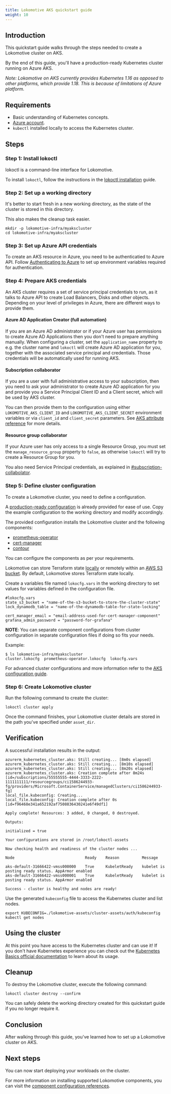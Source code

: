 ```yaml
---
title: Lokomotive AKS quickstart guide
weight: 10
---
```


## Introduction

This quickstart guide walks through the steps needed to create a Lokomotive cluster on AKS.

By the end of this guide, you'll have a production-ready Kubernetes cluster running on Azure AKS.

_Note: Lokomotive on AKS currently provides Kubernetes 1.16 as opposed to other platforms, which provide 1.18. This is because of limitations of Azure platform._

## Requirements

* Basic understanding of Kubernetes concepts.
* [Azure account](https://azure.microsoft.com/en-us/free/).
* `kubectl` installed locally to access the Kubernetes cluster.

## Steps

### Step 1: Install lokoctl

lokoctl is a command-line interface for Lokomotive.

To install `lokoctl`, follow the instructions in the [lokoctl installation](../../installer/lokoctl)
guide.

### Step 2: Set up a working directory

It's better to start fresh in a new working directory, as the state of the cluster is stored in this
directory.

This also makes the cleanup task easier.

```console
mkdir -p lokomotive-infra/myakscluster
cd lokomotive-infra/myakscluster
```

### Step 3: Set up Azure API credentials

To create an AKS resource in Azure, you need to be authenticatied to Azure API. Follow
[Authenticating to Azure](https://www.terraform.io/docs/providers/azurerm/index.html#authenticating-to-azure)
to set up environment variables required for authentication.

### Step 4: Prepare AKS credentials

An AKS cluster requires a set of service principal credentials to run, as it talks to Azure API to create Load Balancers,
Disks and other objects. Depending on your level of privileges in Azure, there are different ways to provide them.

#### Azure AD Application Creator (full automation)

If you are an Azure AD administrator or if your Azure user has permissions to create Azure AD Applications then
you don't need to prepare anything manually. When configuring a cluster, set the `application_name` property
to e.g. the cluster name and `lokoctl` will create Azure AD application for you, together with the associated
service principal and credentials. Those credentials will be automatically used for running AKS.

#### Subscription collaborator

If you are a user with full administrative access to your subscription, then you need to ask your administrator to create
Azure AD application for you and provide you a Service Principal Client ID and a Client secret, which will be used by AKS cluster.

You can then provide them to the configuration using either `LOKOMOTIVE_AKS_CLIENT_ID` and `LOKOMOTIVE_AKS_CLIENT_SECRET` environment
variables or via `client_id` and `client_secret` parameters. See [AKS attribute reference](../../configuration-reference/platforms/aks#attribute-reference) for more details.

#### Resource group collaborator

If your Azure user has only access to a single Resource Group, you must set the `manage_resource_group` property to `false`,
as otherwise `lokoctl` will try to create a Resource Group for you.

You also need Service Principal credentials, as explained in [#subscription-collabolator](#subscription-collabolator).

### Step 5: Define cluster configuration

To create a Lokomotive cluster, you need to define a configuration.

A [production-ready configuration](https://github.com/kinvolk/lokomotive/blob/v0.5.0/examples/aks-production/cluster.lokocfg) is already provided for ease of
use. Copy the example configuration to the working directory and modify accordingly.

The provided configuration installs the Lokomotive cluster and the following components:

* [prometheus-operator](../../configuration-reference/components/prometheus-operator)
* [cert-manager](../../configuration-reference/components/cert-manager)
* [contour](../../configuration-reference/components/contour)

You can configure the components as per your requirements.

Lokomotive can store Terraform state [locally](../../configuration-reference/backend/local)
or remotely within an [AWS S3 bucket](../../configuration-reference/backend/s3). By default, Lokomotive
stores Terraform state locally.

Create a variables file named `lokocfg.vars` in the working directory to set values for variables
defined in the configuration file.

```console
#lokocfg.vars
state_s3_bucket = "name-of-the-s3-bucket-to-store-the-cluster-state"
lock_dynamodb_table = "name-of-the-dynamodb-table-for-state-locking"

cert_manager_email = "email-address-used-for-cert-manager-component"
grafana_admin_password = "password-for-grafana"
```

**NOTE**: You can separate component configurations from cluster configuration in separate
configuration files if doing so fits your needs.

Example:
```console
$ ls lokomotive-infra/myakscluster
cluster.lokocfg  prometheus-operator.lokocfg  lokocfg.vars
```

For advanced cluster configurations and more information refer to the [AKS configuration
guide](../../configuration-reference/platforms/aks).

### Step 6: Create Lokomotive cluster

Run the following command to create the cluster:

```console
lokoctl cluster apply
```
Once the command finishes, your Lokomotive cluster details are stored in the path you've specified
under `asset_dir`.

## Verification

A successful installation results in the output:

```console
azurerm_kubernetes_cluster.aks: Still creating... [8m0s elapsed]
azurerm_kubernetes_cluster.aks: Still creating... [8m10s elapsed]
azurerm_kubernetes_cluster.aks: Still creating... [8m20s elapsed]
azurerm_kubernetes_cluster.aks: Creation complete after 8m24s [id=/subscriptions/55555555-4444-3333-2222-1111111111/resourcegroups/ci1586244933-fg/providers/Microsoft.ContainerService/managedClusters/ci1586244933-fg]
local_file.kubeconfig: Creating...
local_file.kubeconfig: Creation complete after 0s [id=f96468e341a652192af7508836430241e6f49df1]

Apply complete! Resources: 3 added, 0 changed, 0 destroyed.

Outputs:

initialized = true

Your configurations are stored in /root/lokoctl-assets

Now checking health and readiness of the cluster nodes ...

Node                               Ready    Reason          Message

aks-default-31666422-vmss000000    True     KubeletReady    kubelet is posting ready status. AppArmor enabled
aks-default-31666422-vmss000001    True     KubeletReady    kubelet is posting ready status. AppArmor enabled

Success - cluster is healthy and nodes are ready!
```

Use the generated `kubeconfig` file to access the Kubernetes cluster and list nodes.

```console
export KUBECONFIG=./lokomotive-assets/cluster-assets/auth/kubeconfig
kubectl get nodes
```

## Using the cluster

At this point you have access to the Kubernetes cluster and can use it!
If you don't have Kubernetes experience you can check out the [Kubernetes
Basics official
documentation](https://kubernetes.io/docs/tutorials/kubernetes-basics/deploy-app/deploy-intro/)
to learn about its usage.

## Cleanup

To destroy the Lokomotive cluster, execute the following command:

```console
lokoctl cluster destroy --confirm
```

You can safely delete the working directory created for this quickstart guide if you no longer
require it.

## Conclusion

After walking through this guide, you've learned how to set up a Lokomotive cluster on AKS.

## Next steps

You can now start deploying your workloads on the cluster.

For more information on installing supported Lokomotive components, you can visit the [component
configuration references](../../configuration-reference/components).
